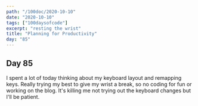 ```yaml
---
path: "/100doc/2020-10-10"
date: "2020-10-10"
tags: ["100daysofcode"]
excerpt: "resting the wrist"
title: "Planning for Productivity"
day: "85"
---
```


## Day 85

I spent a lot of today thinking about my keyboard layout and remapping keys. Really trying my best to give my wrist a break, so no coding for fun or working on the blog. It's killing me not trying out the keyboard changes but I'll be patient.

